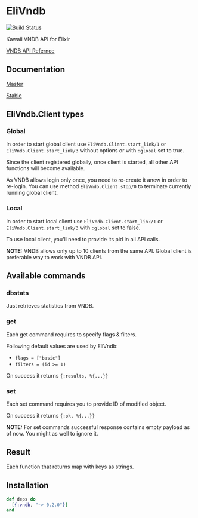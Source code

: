# EliVndb

[![Build Status](https://travis-ci.org/DoumanAsh/EliVndb.svg?branch=master)](https://travis-ci.org/DoumanAsh/EliVndb)

Kawaii VNDB API for Elixir

[VNDB API Refernce](https://vndb.org/d11)

## Documentation

[Master](https://doumanash.github.io/EliVndb)

[Stable](https://hexdocs.pm/elivndb)

## EliVndb.Client types

### Global
In order to start global client use `EliVndb.Client.start_link/1` or `EliVndb.Client.start_link/3` without options or with `:global` set to true.

Since the client registered globally, once client is started, all other API functions will become available.

As VNDB allows login only once, you need to re-create it anew in order to re-login.
You can use method `EliVndb.Client.stop/0` to terminate currently running global client.

### Local
In order to start local client use `EliVndb.Client.start_link/1` or `EliVndb.Client.start_link/3` with `:global` set to false.

To use local client, you'll need to provide its pid in all API calls.

**NOTE:** VNDB allows only up to 10 clients from the same API. Global client is preferable way to work with VNDB API.

## Available commands

### dbstats
Just retrieves statistics from VNDB.

### get
Each get command requires to specify flags & filters.

Following default values are used by EliVndb:
* `flags = ["basic"]`
* `filters = (id >= 1)`

On success it returns `{:results, %{...}}`

### set
Each set command requires you to provide ID of modified object.

On success it returns `{:ok, %{...}}`

**NOTE:** For set commands successful response contains empty payload as of now. You might as well to ignore it.

## Result

Each function that returns map with keys as strings.

## Installation

```elixir
def deps do
  [{:vndb, "~> 0.2.0"}]
end
```
